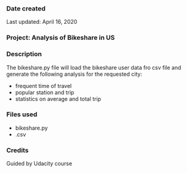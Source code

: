 ### Date created
Last updated: April 16, 2020

### Project: Analysis of Bikeshare in US

### Description
The bikeshare.py file will load the bikeshare user data fro csv file and generate the following analysis for the requested city:
* frequent time of travel
* popular station and trip
* statistics on average and total trip

### Files used
- bikeshare.py
- <data>.csv


### Credits
Guided by Udacity course
